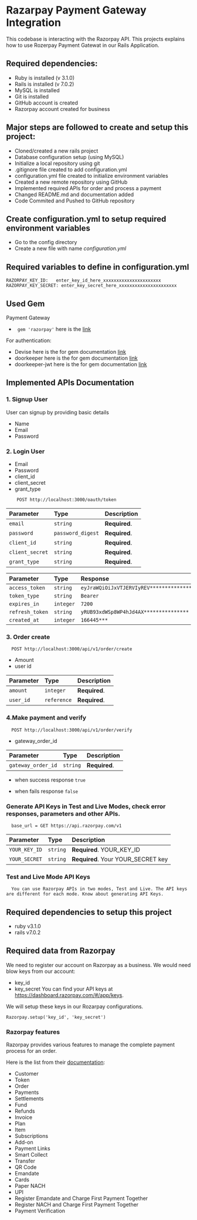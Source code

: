 
# Razarpay Payment Gateway Integration

This codebase is interacting with the Razorpay API. This projects explains how to use Rozerpay Payment Gatewat in our Rails Application.

## Required dependencies:

- Ruby is installed (v 3.1.0)
- Rails is installed (v 7.0.2)
- MySQL is installed
- Git is installed
- GitHub account is created
- Razorpay account created for business

## Major steps are followed to create and setup this project:
- Cloned/created a new rails project
- Database configuration setup (using MySQL)
- Initialize a local repository using git
- .gitignore file created to add configuration.yml
- configuration.yml file created to initialize environment variables
- Created a new remote repository using GitHub
- Implemented required APIs for order and process a payment
- Changed README.md and documentation added
- Code Commited and Pushed to GitHub repository

## Create configuration.yml to setup required environment variables
* Go to the config directory
* Create a new file with name *configuration.yml*

## Required variables to define in configuration.yml
````
RAZORPAY_KEY_ID:   enter_key_id_here_xxxxxxxxxxxxxxxxxxxxxx
RAZORPAY_KEY_SECRET: enter_key_secret_here_xxxxxxxxxxxxxxxxxxxxxx
````

## Used Gem
Payment Gateway
- ` gem 'razorpay'` here is the [link](https://github.com/razorpay/razorpay-ruby)

For authentication:
- Devise here is the for gem documentation [link](https://rubygems.org/gems/devise/versions/4.8.1)
- doorkeeper here is the for gem documentation [link](https://github.com/doorkeeper-gem/doorkeeper)
- doorkeeper-jwt here is the for gem documentation [link](https://github.com/doorkeeper-gem/doorkeeper-jwt)


## Implemented APIs Documentation

### 1. Signup User
User can signup by providing basic details
- Name
- Email 
- Password

### 2. Login User
- Email 
- Password
- client_id
- client_secret
- grant_type

```http
    POST http://localhost:3000/oauth/token
```

| Parameter | Type     | Description                |
| :-------- | :------- | :------------------------- |
| `email` | `string` | **Required**.  |
| `password` | `password_digest` | **Required**. |
| `client_id` | `string` | **Required**. |
| `client_secret` | `string` | **Required**. |
| `grant_type` | `string` | **Required**.  |


| Parameter | Type     | Response                |
| :-------- | :------- | :------------------------- |
| `access_token` | `string` | `eyJraWQiOiJxVTJERVIyREV***************`  |
| `token_type` | `string` | `Bearer` |
| `expires_in` | `integer` | `7200` |
| `refresh_token` | `string` | `yRUB93xdWSp8WP4hJd4AX***************` |
| `created_at` | `integer` | `166445***`  |



### 3. Order create
```http
  POST http://localhost:3000/api/v1/order/create
 ```
- Amount 
- user id

| Parameter | Type     | Description                |
| :-------- | :------- | :------------------------- |
| `amount` | `integer` | **Required**.  |
| `user_id` | `reference` | **Required**. |



### 4.Make payment and verify
```http
  POST http://localhost:3000/api/v1/order/verify
 ```
- gateway_order_id

| Parameter | Type     | Description                |
| :-------- | :------- | :------------------------- |
| `gateway_order_id` | `string` | **Required**.  |


- when success response `true`

- when fails response `false`


### Generate API Keys in Test and Live Modes, check error responses, parameters and other APIs.

```http
  base_url = GET https://api.razorpay.com/v1
```

| Parameter | Type     | Description                |
| :-------- | :------- | :------------------------- |
| `YOUR_KEY_ID` | `string` | **Required**. YOUR_KEY_ID |
| `YOUR_SECRET` | `string` | **Required**. Your YOUR_SECRET key |

### Test and Live Mode API Keys

```http
  You can use Razorpay APIs in two modes, Test and Live. The API keys are different for each mode. Know about generating API Keys.
```

## Required dependencies to setup this project

- ruby v3.1.0
- rails v7.0.2

## Required data from Razorpay
We need to register our account on Razorpay as a business. We would need blow keys from our account:
- key_id
- key_secret
You can find your API keys at https://dashboard.razorpay.com/#/app/keys.

We will setup these keys in our Rozarpay configurations.
```http
Razorpay.setup('key_id', 'key_secret')
```
### Razorpay features
Razorpay provides various features to manage the complete payment process for an order.

Here is the list from their [documentation](https://github.com/razorpay/razorpay-ruby):
- Customer
- Token
- Order
- Payments
- Settlements
- Fund
- Refunds
- Invoice
- Plan
- Item
- Subscriptions
- Add-on
- Payment Links
- Smart Collect
- Transfer
- QR Code
- Emandate
- Cards
- Paper NACH
- UPI
- Register Emandate and Charge First Payment Together
- Register NACH and Charge First Payment Together
- Payment Verification
